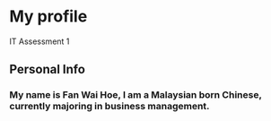 <html>
<body>
<h1>My profile</h1>
 IT Assessment 1

<h2> Personal Info</h2>
  <h3> My name is Fan Wai Hoe, I am a Malaysian born Chinese, currently majoring in business management.</h3>
  </body>
  <html>
  
